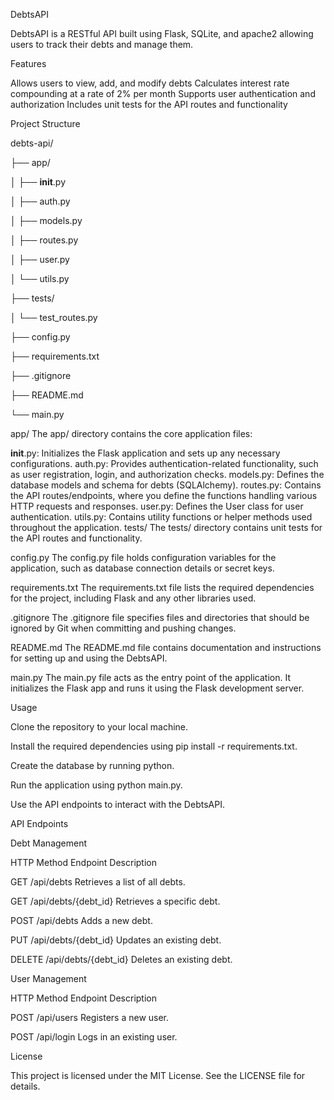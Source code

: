 DebtsAPI

DebtsAPI is a RESTful API built using Flask, SQLite, and apache2 allowing users to track their debts and manage them.

Features

Allows users to view, add, and modify debts
Calculates interest rate compounding at a rate of 2% per month
Supports user authentication and authorization
Includes unit tests for the API routes and functionality


Project Structure

debts-api/

├── app/

│   ├── __init__.py

│   ├── auth.py

│   ├── models.py

│   ├── routes.py

│   ├── user.py

│   └── utils.py

├── tests/

│   └── test_routes.py

├── config.py

├── requirements.txt

├── .gitignore

├── README.md

└── main.py


app/
The app/ directory contains the core application files:

__init__.py: Initializes the Flask application and sets up any necessary configurations.
auth.py: Provides authentication-related functionality, such as user registration, login, and authorization checks.
models.py: Defines the database models and schema for debts (SQLAlchemy).
routes.py: Contains the API routes/endpoints, where you define the functions handling various HTTP requests and responses.
user.py: Defines the User class for user authentication.
utils.py: Contains utility functions or helper methods used throughout the application.
tests/
The tests/ directory contains unit tests for the API routes and functionality.

config.py
The config.py file holds configuration variables for the application, such as database connection details or secret keys.

requirements.txt
The requirements.txt file lists the required dependencies for the project, including Flask and any other libraries used.

.gitignore
The .gitignore file specifies files and directories that should be ignored by Git when committing and pushing changes.

README.md
The README.md file contains documentation and instructions for setting up and using the DebtsAPI.

main.py
The main.py file acts as the entry point of the application. It initializes the Flask app and runs it using the Flask development server.


Usage

Clone the repository to your local machine.

Install the required dependencies using pip install -r requirements.txt.

Create the database by running python.

Run the application using python main.py.

Use the API endpoints to interact with the DebtsAPI.

API Endpoints


Debt Management

HTTP Method	Endpoint	Description

GET	/api/debts	Retrieves a list of all debts.

GET	/api/debts/{debt_id}	Retrieves a specific debt.

POST	/api/debts	Adds a new debt.

PUT	/api/debts/{debt_id}	Updates an existing debt.

DELETE	/api/debts/{debt_id}	Deletes an existing debt.


User Management

HTTP Method	Endpoint	Description

POST	/api/users	Registers a new user.

POST	/api/login	Logs in an existing user.


License

This project is licensed under the MIT License. See the LICENSE file for details.


